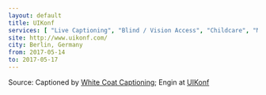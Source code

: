 ```yaml
---
layout: default
title: UIKonf
services: [ "Live Captioning", "Blind / Vision Access", "Childcare", "Mobility Access", "Nursing / Pumping Room", "Quiet/Rest Area" ]
site: http://www.uikonf.com/
city: Berlin, Germany
from: 2017-05-14
to: 2017-05-17
---
```


Source: Captioned by [White Coat Captioning](http://www.whitecoatcaptioning.com/); Engin at [UIKonf](http://www.uikonf.com/)
